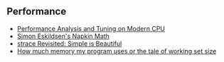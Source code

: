 ## Performance

- [Performance Analysis and Tuning on Modern CPU](https://github.com/dendibakh/perf-book)
- [Simon Eskildsen's Napkin Math](https://github.com/sirupsen/napkin-math)
- [strace Revisited: Simple is Beautiful](https://debugagent.com/strace-revisited-simple-is-beautiful)
- [How much memory my program uses or the tale of working set size](https://biriukov.dev/docs/page-cache/7-how-much-memory-my-program-uses-or-the-tale-of-working-set-size/#how-much-memory-my-program-uses-or-the-tale-of-working-set-size)

